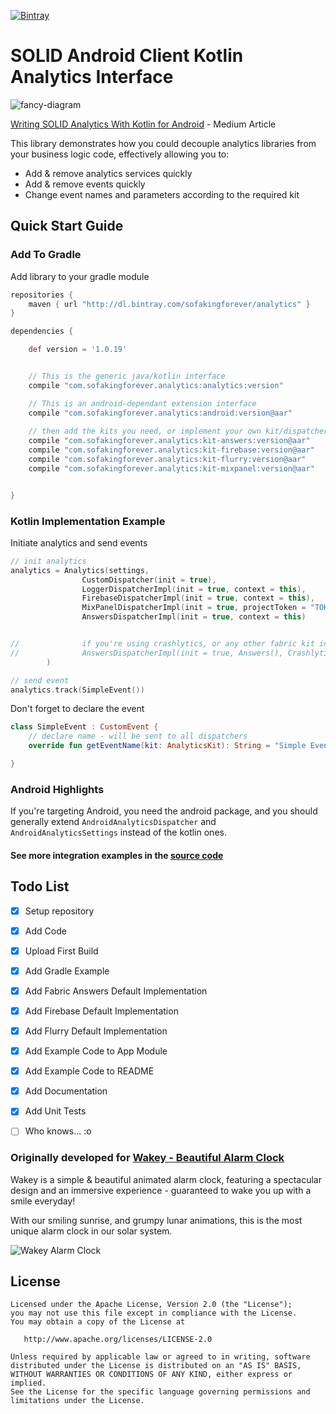 [ ![Bintray](https://api.bintray.com/packages/sofakingforever/analytics/kotlin-analytics/images/download.svg) ](https://bintray.com/sofakingforever/analytics/kotlin-analytics/_latestVersion)


# SOLID Android Client Kotlin Analytics Interface

![fancy-diagram](https://cdn-images-1.medium.com/max/2000/1*WS5jAiurPYSrY_RdGDK8pQ.png)

[Writing SOLID Analytics With Kotlin for Android](https://medium.com/@nadavfima/how-to-build-better-analytics-with-kotlin-60ab50ce25ac) - Medium Article

This library demonstrates how you could decouple analytics libraries from your business logic code, effectively allowing you to:
* Add & remove analytics services quickly
* Add & remove events quickly
* Change event names and parameters according to the required kit

## Quick Start Guide

### Add To Gradle
Add library to your gradle module

```gradle
repositories {
    maven { url "http://dl.bintray.com/sofakingforever/analytics" }
}

dependencies {

    def version = '1.0.19'


    // This is the generic java/kotlin interface
    compile "com.sofakingforever.analytics:analytics:version"

    // This is an android-dependant extension interface
    compile "com.sofakingforever.analytics:android:version@aar"
    
    // then add the kits you need, or implement your own kit/dispatcher
    compile "com.sofakingforever.analytics:kit-answers:version@aar"
    compile "com.sofakingforever.analytics:kit-firebase:version@aar"
    compile "com.sofakingforever.analytics:kit-flurry:version@aar"
    compile "com.sofakingforever.analytics:kit-mixpanel:version@aar"


}
```

### Kotlin Implementation Example
Initiate analytics and send events

```kotlin
// init analytics
analytics = Analytics(settings,
                CustomDispatcher(init = true),
                LoggerDispatcherImpl(init = true, context = this),
                FirebaseDispatcherImpl(init = true, context = this),
                MixPanelDispatcherImpl(init = true, projectToken = "TOKEN", context = this),
                AnswersDispatcherImpl(init = true, context = this)


//              if you're using crashlytics, or any other fabric kit in addition to Answers
//              AnswersDispatcherImpl(init = true, Answers(), Crashlytics())
        )

// send event
analytics.track(SimpleEvent())
```

Don't forget to declare the event
```kotlin
class SimpleEvent : CustomEvent {
    // declare name - will be sent to all dispatchers
    override fun getEventName(kit: AnalyticsKit): String = "Simple Event"

}
```
### Android Highlights

If you're targeting Android, you need the android package, and you should generally extend
`AndroidAnalyticsDispatcher` and `AndroidAnalyticsSettings` instead of the kotlin ones.

#### See more integration examples in the [source code](https://github.com/sofakingforever/kotlin-analytics/tree/master/app/src/main/java/com/sofakingforever/example)

## Todo List

- [x] Setup repository
- [x] Add Code
- [x] Upload First Build
- [x] Add Gradle Example
- [x] Add Fabric Answers Default Implementation
- [x] Add Firebase Default Implementation
- [x] Add Flurry Default Implementation
- [x] Add Example Code to App Module
- [x] Add Example Code to README
- [x] Add Documentation
- [x] Add Unit Tests
- [ ] Who knows... :o


### Originally developed for [Wakey - Beautiful Alarm Clock](http://wakey.app/?ref=github)

Wakey is a simple & beautiful animated alarm clock, featuring a spectacular design and an immersive experience - guaranteed to wake you up with a smile everyday!

With our smiling sunrise, and grumpy lunar animations, this is the most unique alarm clock in our solar system.

![Wakey Alarm Clock](https://cdn-images-1.medium.com/max/2000/1*DhcklS1xNZwHogX0wDQEyw.png)

License
-------

    Licensed under the Apache License, Version 2.0 (the "License");
    you may not use this file except in compliance with the License.
    You may obtain a copy of the License at

       http://www.apache.org/licenses/LICENSE-2.0

    Unless required by applicable law or agreed to in writing, software
    distributed under the License is distributed on an "AS IS" BASIS,
    WITHOUT WARRANTIES OR CONDITIONS OF ANY KIND, either express or implied.
    See the License for the specific language governing permissions and
    limitations under the License.
